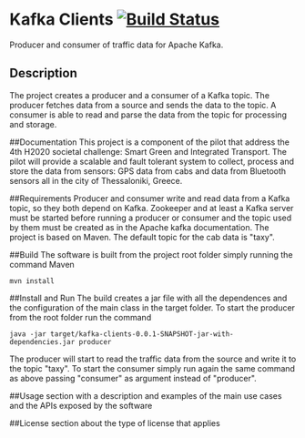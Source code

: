 Kafka Clients [![Build Status](https://travis-ci.org/luigiselmi/kafka-clients.svg?branch=master)](https://travis-ci.org/luigiselmi/kafka-clients)
=====================
Producer and consumer of traffic data for Apache Kafka. 

## Description
The project creates a producer and a consumer of a Kafka topic. The producer fetches data from a source and sends the data 
to the topic. A consumer is able to read and parse the data from the topic for processing and storage.

##Documentation 
This project is a component of the pilot that address the 4th H2020 societal challenge: Smart Green and Integrated Transport. 
The pilot will provide a scalable and fault tolerant system to collect, process and store the data from sensors: GPS data from 
cabs and data from Bluetooth sensors all in the city of Thessaloniki, Greece.

##Requirements 
Producer and consumer write and read data from a Kafka topic, so they both depend on Kafka. Zookeeper and at least a Kafka server must be 
started before running a producer or consumer and the topic used by them must be created as in the Apache kafka documentation.
The project is based on Maven. The default topic for the cab data is "taxy".

##Build 
The software is built from the project root folder simply running the command Maven

    mvn install

##Install and Run 
The build creates a jar file with all the dependences and the configuration of the main class in the target folder. 
To start the producer from the root folder run the command

    java -jar target/kafka-clients-0.0.1-SNAPSHOT-jar-with-dependencies.jar producer

The producer will start to read the traffic data from the source and write it to the topic "taxy". To start the consumer simply 
run again the same command as above passing "consumer" as argument instead of "producer".

##Usage 
section with a description and examples of the main use cases and the APIs exposed by the software

##License 
section about the type of license that applies 
